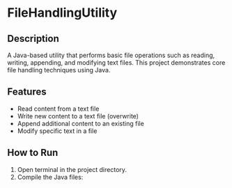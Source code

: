 # FileHandlingUtility

## Description
A Java-based utility that performs basic file operations such as reading, writing, appending, and modifying text files. This project demonstrates core file handling techniques using Java.

## Features
- Read content from a text file
- Write new content to a text file (overwrite)
- Append additional content to an existing file
- Modify specific text in a file



## How to Run
1. Open terminal in the project directory.
2. Compile the Java files:

